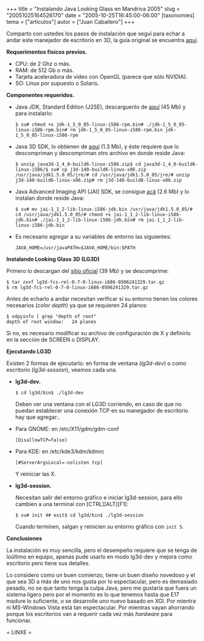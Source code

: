+++
title = "Instalando Java Looking Glass en Mandriva 2005"
slug = "20051025164526170"
date = "2005-10-25T16:45:00-06:00"
[taxonomies]
tema = ["articulos"]
autor = ["Juan Caballero"]
+++

Comparto con ustedes los pasos de instalación que seguí para echar a
andar este manejador de escritorio en 3D, la guía original se encuentra
[aquí](https://lg3d-core.dev.java.net/lg3d-getting-started.html).

**Requerimentos físicos previos.**

-   CPU: de 2 Ghz o más.
-   RAM: de 512 Gb o más.
-   Tarjeta aceleradora de video con OpenGL (parece que sólo NVIDIA).
-   SO: Linux por supuesto o Solaris.

<!-- more -->
**Componentes requeridos.**

-   Java JDK, Standard Edition (J2SE), descarguenlo de
    [aquí](http://java.sun.com/j2se/1.5.0/download.jsp) (45 Mb) y para
    instalarlo:

        $ su# chmod +x jdk-1_5_0_05-linux-i586-rpm.bin# ./jdk-1_5_0_05-linux-i586-rpm.bin# rm jdk-1_5_0_05-linux-i586-rpm.bin jdk-1_5_0_05-linux-i586-rpm

-   Java 3D SDK, lo obtienen de
    [aquí](https://java3d.dev.java.net/binary-builds.html) (1.3 Mb), y
    éste requiere que lo descompriman y descompriman otro archivo en
    donde reside Java:

        $ unzip java3d-1_4_0-build6-linux-i586.zip$ cd java3d-1_4_0-build6-linux-i586/$ su# cp j3d-140-build6-linux-x86.zip /usr/java/jdk1.5.0_05/jre/# cd /usr/java/jdk1.5.0_05/jre/# unzip j3d-140-build6-linux-x86.zip# rm j3d-140-build6-linux-x86.zip

-   Java Advanced Imaging API (JAI) SDK, se consigue
    [acá](http://java.sun.com/products/java-media/jai/downloads/download-1_1_2.html)
    (2.6 Mb) y lo instalan donde reside Java:

        $ su# mv jai-1_1_2-lib-linux-i586-jdk.bin /usr/java/jdk1.5.0_05/# cd /usr/java/jdk1.5.0_05/# chmod +x jai-1_1_2-lib-linux-i586-jdk.bin# ./jai-1_1_2-lib-linux-i586-jdk.bin# rm jai-1_1_2-lib-linux-i586-jdk.bin

-   Es necesario agregar a su variables de entorno las siguientes:

        JAVA_HOME=/usr/javaPATH=$JAVA_HOME/bin:$PATH

**Instalando Looking Glass 3D (LG3D)**

Primero lo descargan del [sitio
oficial](https://lg3d-core.dev.java.net/binary-builds.html) (39 Mb) y se
descomprime:

    $ tar zxvf lg3d-fcs-rel-0-7-0-linux-i686-0506241329.tar.gz
    $ rm lg3d-fcs-rel-0-7-0-linux-i686-0506241329.tar.gz

Antes de echarlo a andar necesitan verificar si su entorno tienen los
colores necesarios (*color depth*) ya que se requieren 24 planos:

    $ xdpyinfo | grep "depth of root"
    depth of root window:   24 planes

Si no, es necesario modificar su archivo de configuración de X y
definirlo en la sección de SCREEN o DISPLAY.

**Ejecutando LG3D**

Existen 2 formas de ejecutarlo: en forma de ventana (*lg3d-dev*) o como
escritorio (*lg3d-session*), veamos cada una.

-   **lg3d-dev.**  

        $ cd lg3d/bin$ ./lg3d-dev

    Deben ver una ventana con el LG3D corriendo, en caso de que no
    puedan establecer una conexión TCP en su manegador de escritorio hay
    que agregar:.

-   Para GNOME: en /etc/X11/gdm/gdm-conf

        [DisallowTCP=false]

-   Para KDE: en /etc/kde3/kdm/kdmrc

        [#ServerArgsLocal=-nolisten tcp]

    Y reiniciar las X.

-   **lg3d-session.**

    Necesitan salir del entorno gráfico e iniciar lg3d-session, para
    ello cambien a una terminal con \[CTRL\]\[ALT\]\[F1\]:

        $ su# init 4# exit$ cd lg3d/bin$ ./lg3d-session

    Cuando terminen, salgan y reinicien su entorno gráfico con `init 5`.

**Conclusiones**

La instalación es muy sencilla, pero el desempeño requiere que se tenga
de loúltimo en equipo, apenas pude usarlo en modo lg3d-dev y mejora como
escritorio pero tiene sus detalles.

Lo considero como un buen comienzo, tiene un buen diseño novedoso y el
que sea 3D a más de uno nos gusta por lo espectacular, pero es demasiado
pesado, no se que tanto tenga la culpa Java, pero me gustaría que fuera
un sistema ligero pero por el momento es lo que tenemos hasta que E17
madure lo suficiente, o se desarrolle uno nuevo basado en XGl. Por
mientra ni MS-Windows Vista está tan espectacular. Por mientras vayan
ahorrando porque los escritorios van a requerir cada vez más *hardware*
para funcionar.

= LINXE =

